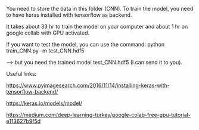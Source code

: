 You need to store the data in this folder (CNN).
To train the model, you need to have keras installed with tensorflow as backend.

It takes about 33 hr to train the model on your computer and about 1 hr on google collab with GPU activated.

If you want to test the model, you can use the command:
  python train_CNN.py -m test_CNN.hdf5
  
 --> but you need the trained model test_CNN.hdf5 (I can send it to you).
 
 Useful links:
 
 https://www.pyimagesearch.com/2016/11/14/installing-keras-with-tensorflow-backend/
 
 https://keras.io/models/model/
 
 https://medium.com/deep-learning-turkey/google-colab-free-gpu-tutorial-e113627b9f5d
